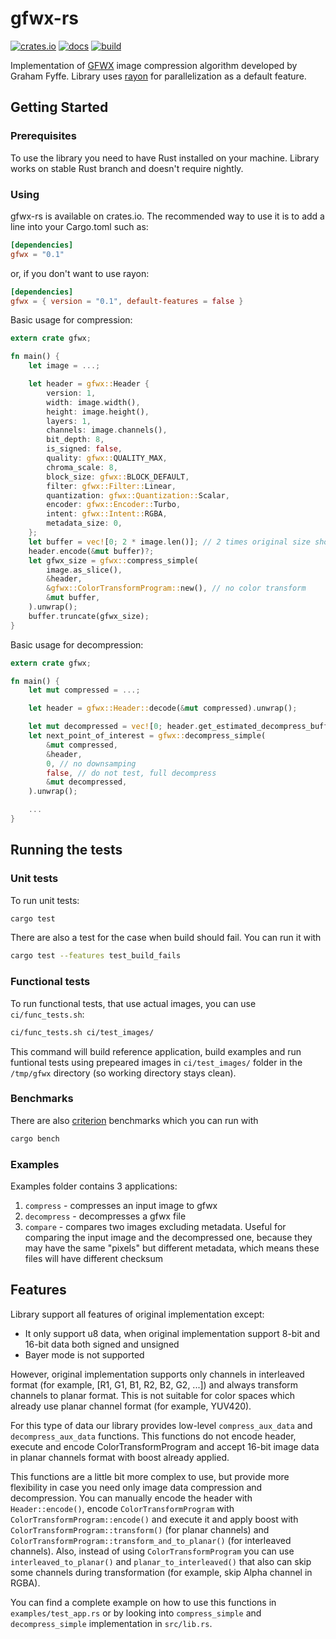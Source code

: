 # gfwx-rs

[![crates.io](https://img.shields.io/crates/v/gfwx.svg)](https://crates.io/crates/gfwx)
[![docs](https://docs.rs/gfwx/badge.svg)](https://docs.rs/gfwx)
[![build](https://travis-ci.com/vaffeine/gfwx-rs.svg?branch=master)](https://travis-ci.com/vaffeine/gfwx-rs)

Implementation of [GFWX](http://www.gfwx.org/) image compression algorithm developed by Graham Fyffe.
Library uses [rayon](https://github.com/rayon-rs/rayon) for parallelization as a default feature.

## Getting Started

### Prerequisites

To use the library you need to have Rust installed on your machine. Library works on stable Rust branch and doesn't require nightly.

### Using

gfwx-rs is available on crates.io. The recommended way to use it is to add a line into your Cargo.toml such as:
```toml
[dependencies]
gfwx = "0.1"
```

or, if you don't want to use rayon:
```toml
[dependencies]
gfwx = { version = "0.1", default-features = false }
```

Basic usage for compression:

```rust
extern crate gfwx;

fn main() {
    let image = ...;

    let header = gfwx::Header {
        version: 1,
        width: image.width(),
        height: image.height(),
        layers: 1,
        channels: image.channels(),
        bit_depth: 8,
        is_signed: false,
        quality: gfwx::QUALITY_MAX,
        chroma_scale: 8,
        block_size: gfwx::BLOCK_DEFAULT,
        filter: gfwx::Filter::Linear,
        quantization: gfwx::Quantization::Scalar,
        encoder: gfwx::Encoder::Turbo,
        intent: gfwx::Intent::RGBA,
        metadata_size: 0,
    };
    let buffer = vec![0; 2 * image.len()]; // 2 times original size should always be enough
    header.encode(&mut buffer)?;
    let gfwx_size = gfwx::compress_simple(
        image.as_slice(),
        &header,
        &gfwx::ColorTransformProgram::new(), // no color transform
        &mut buffer,
    ).unwrap();
    buffer.truncate(gfwx_size);
}
```

Basic usage for decompression:

```rust
extern crate gfwx;

fn main() {
    let mut compressed = ...;

    let header = gfwx::Header::decode(&mut compressed).unwrap();

    let mut decompressed = vec![0; header.get_estimated_decompress_buffer_size()];
    let next_point_of_interest = gfwx::decompress_simple(
        &mut compressed,
        &header,
        0, // no downsamping
        false, // do not test, full decompress
        &mut decompressed,
    ).unwrap();

    ...
}
```

## Running the tests

### Unit tests

To run unit tests:
```bash
cargo test
```

There are also a test for the case when build should fail. You can run it with
```bash
cargo test --features test_build_fails
```

### Functional tests
To run functional tests, that use actual images, you can use `ci/func_tests.sh`:
```bash
ci/func_tests.sh ci/test_images/
```

This command will build reference application, build examples and run funtional tests
using prepeared images in `ci/test_images/` folder in the `/tmp/gfwx` directory
(so working directory stays clean).

### Benchmarks

There are also [criterion](https://github.com/japaric/criterion.rs) benchmarks which you can run with
```bash
cargo bench
```

### Examples

Examples folder contains 3 applications:
1. `compress` - compresses an input image to gfwx
2. `decompress` - decompresses a gfwx file
3. `compare` - compares two images excluding metadata. Useful for comparing the input image and the decompressed one, because they may have the same "pixels" but different metadata, which means these files will have different checksum

## Features

Library support all features of original implementation except:
- It only support u8 data, when original implementation support 8-bit and 16-bit data both signed and unsigned
- Bayer mode is not supported

However, original implementation supports only channels in interleaved format (for example, [R1, G1, B1, R2, B2, G2, ...]) and always transform channels to planar format.
This is not suitable for color spaces which already use planar channel format (for example, YUV420).

For this type of data our library provides low-level `compress_aux_data` and `decompress_aux_data` functions.
This functions do not encode header, execute and encode ColorTransformProgram and accept 16-bit image data in planar channels format with boost already applied.

This functions are a little bit more complex to use, but provide more flexibility in case you need only image data compression and decompression.
You can manually encode the header with `Header::encode()`, encode `ColorTransformProgram` with `ColorTransformProgram::encode()`
and execute it and apply boost with `ColorTransformProgram::transform()` (for planar channels) and `ColorTransformProgram::transform_and_to_planar()` (for interleaved channels).
Also, instead of using `ColorTransformProgram` you can use `interleaved_to_planar()` and `planar_to_interleaved()` that also can skip some channels during transformation (for example, skip Alpha channel in RGBA).

You can find a complete example on how to use this functions in `examples/test_app.rs` or by looking into `compress_simple` and `decompress_simple` implementation in `src/lib.rs`.
